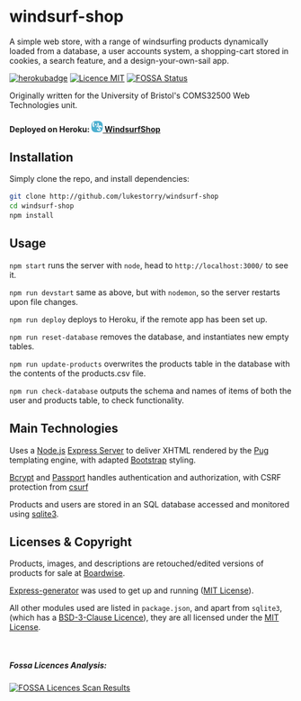 # windsurf-shop
A simple web store, with a range of windsurfing products dynamically loaded from a database, a user accounts system, a shopping-cart stored in cookies, a search feature, and a design-your-own-sail app.


[![herokubadge](https://img.shields.io/website-up-down-green-red/https/windsurf-shop.herokuapp.com.svg?label=Heroku%20Deployment)](https://windsurf-shop.herokuapp.com/)
[![Licence MIT](https://img.shields.io/github/license/mashape/apistatus.svg)](https://github.com/LukeStorry/windsurf-shop)
[![FOSSA Status](https://app.fossa.io/api/projects/git%2Bgithub.com%2FLukeStorry%2Fwindsurf-shop.svg?type=small)](https://app.fossa.io/projects/git%2Bgithub.com%2FLukeStorry%2Fwindsurf-shop?ref=badge_small)

Originally written for the University of Bristol's COMS32500 Web Technologies unit.

#### Deployed on Heroku: [<img src="public/images/logo.png" height="20"> WindsurfShop](https://windsurf-shop.herokuapp.com)



## Installation
Simply clone the repo, and install dependencies:
```bash
git clone http://github.com/lukestorry/windsurf-shop
cd windsurf-shop
npm install
```


## Usage

`npm start` runs the server with `node`, head to `http://localhost:3000/` to see it.

`npm run devstart` same as above, but with `nodemon`, so the server restarts upon file changes.

`npm run deploy` deploys to Heroku, if the remote app has been set up.

`npm run reset-database` removes the database, and instantiates new empty tables.

`npm run update-products` overwrites the products table in the database with the contents of the products.csv file.

`npm run check-database` outputs the schema and names of items of both the user and products table, to check functionality.

## Main Technologies
Uses a [Node.js](https://nodejs.org) [Express Server](https://expressjs.com/) to deliver XHTML rendered by the [Pug](https://www.npmjs.com/package/pug) templating engine, with adapted [Bootstrap](https://getbootstrap.com) styling.

[Bcrypt](https://www.npmjs.com/package/bcrypt) and [Passport](http://www.passportjs.org/) handles authentication and authorization, with CSRF protection from [csurf](https://www.npmjs.com/package/csurf)

Products and users are stored in an SQL database accessed and monitored using [sqlite3](https://www.npmjs.com/package/sqlite3).



## Licenses & Copyright
Products, images, and descriptions are retouched/edited versions of products for sale at [Boardwise](http://www.boardwisecannock.co.uk/windsurfing-c-385.html).

[Express-generator](https://www.npmjs.com/package/express-generator) was used to get up and running ([MIT License](https://opensource.org/licenses/MIT)).

All other modules used are listed in `package.json`, and apart from `sqlite3`, (which has a [BSD-3-Clause Licence](https://opensource.org/licenses/BSD-3-Clause)), they are all licensed under the [MIT License](https://opensource.org/licenses/MIT).

&nbsp;

##### Fossa Licences Analysis:
[![FOSSA Licences Scan Results](https://app.fossa.io/api/projects/git%2Bgithub.com%2FLukeStorry%2Fwindsurf-shop.svg?type=large)](https://app.fossa.io/projects/git%2Bgithub.com%2FLukeStorry%2Fwindsurf-shop?ref=badge_large)
